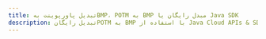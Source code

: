 ---title: تبدیل پاورپوینت بهBMP، POTM به BMP مبدل رایگان یا Java SDKdescription: تبدیل رایگانPOTM به BMP با استفاده از Java Cloud APIs & SDK. همچنین اسناد Microsoft PowerPoint را در Cloud ایجاد، ویرایش و رندر کنید.---